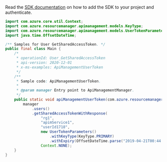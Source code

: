 Read the [SDK documentation](https://github.com/Azure/azure-sdk-for-java/blob/azure-resourcemanager-apimanagement_1.0.0-beta.2/sdk/apimanagement/azure-resourcemanager-apimanagement/README.md) on how to add the SDK to your project and authenticate.

```java
import com.azure.core.util.Context;
import com.azure.resourcemanager.apimanagement.models.KeyType;
import com.azure.resourcemanager.apimanagement.models.UserTokenParameters;
import java.time.OffsetDateTime;

/** Samples for User GetSharedAccessToken. */
public final class Main {
    /*
     * operationId: User_GetSharedAccessToken
     * api-version: 2020-12-01
     * x-ms-examples: ApiManagementUserToken
     */
    /**
     * Sample code: ApiManagementUserToken.
     *
     * @param manager Entry point to ApiManagementManager.
     */
    public static void apiManagementUserToken(com.azure.resourcemanager.apimanagement.ApiManagementManager manager) {
        manager
            .users()
            .getSharedAccessTokenWithResponse(
                "rg1",
                "apimService1",
                "userId1718",
                new UserTokenParameters()
                    .withKeyType(KeyType.PRIMARY)
                    .withExpiry(OffsetDateTime.parse("2019-04-21T00:44:24.2845269Z")),
                Context.NONE);
    }
}
```
